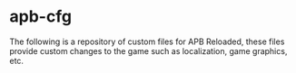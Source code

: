 # apb-cfg
The following is a repository of custom files for APB Reloaded, these files provide custom changes to the game such as localization, game graphics, etc.
